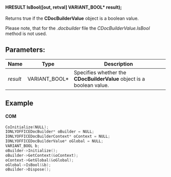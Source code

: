 #### HRESULT IsBool(\[out, retval] VARIANT\_BOOL\* result);

Returns true if the **CDocBuilderValue** object is a boolean value.

Please note, that for the *.docbuilder* file the *CDocBuilderValue.IsBool* method is not used.

## Parameters:

| Name     | Type            | Description                                                           |
| -------- | --------------- | --------------------------------------------------------------------- |
| *result* | VARIANT\_BOOL\* | Specifies whether the **CDocBuilderValue** object is a boolean value. |

## Example

#### COM

```c++
CoInitialize(NULL);
IONLYOFFICEDocBuilder* oBuilder = NULL;
IONLYOFFICEDocBuilderContext* oContext = NULL;
IONLYOFFICEDocBuilderValue* oGlobal = NULL;
VARIANT_BOOL b;
oBuilder->Initialize();
oBuilder->GetContext(&oContext);
oContext->GetGlobal(&oGlobal);
oGlobal->IsBool(&b);
oBuilder->Dispose();
```
